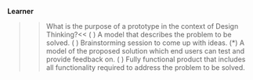 **Learner**

>> What is the purpose of a prototype in the context of Design Thinking?<<
( ) A model that describes the problem to be solved.
( ) Brainstorming session to come up with ideas.
(*) A model of the proposed solution which end users can test and provide feedback on.
( ) Fully functional product that includes all functionality required to address the problem to be solved.
